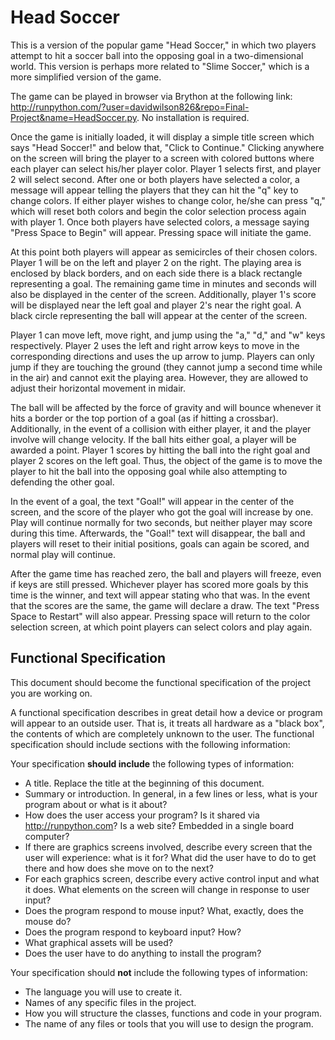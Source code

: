 # Head Soccer

This is a version of the popular game "Head Soccer," in which two players attempt to hit a soccer ball into the opposing goal in a two-dimensional world.  This version is perhaps more related to "Slime Soccer," which is a more simplified version of the game.

The game can be played in browser via Brython at the following link: http://runpython.com/?user=davidwilson826&repo=Final-Project&name=HeadSoccer.py.  No installation is required.

Once the game is initially loaded, it will display a simple title screen which says "Head Soccer!" and below that, "Click to Continue."  Clicking anywhere on the screen will bring the player to a screen with colored buttons where each player can select his/her player color.  Player 1 selects first, and player 2 will select second.  After one or both players have selected a color, a message will appear telling the players that they can hit the "q" key to change colors.  If either player wishes to change color, he/she can press "q," which will reset both colors and begin the color selection process again with player 1.  Once both players have selected colors, a message saying "Press Space to Begin" will appear.  Pressing space will initiate the game.

At this point both players will appear as semicircles of their chosen colors.  Player 1 will be on the left and player 2 on the right.  The playing area is enclosed by black borders, and on each side there is a black rectangle representing a goal.  The remaining game time in minutes and seconds will also be displayed in the center of the screen.  Additionally, player 1's score will be displayed near the left goal and player 2's near the right goal.  A black circle representing the ball will appear at the center of the screen.

Player 1 can move left, move right, and jump using the "a," "d," and "w" keys respectively.  Player 2 uses the left and right arrow keys to move in the corresponding directions and uses the up arrow to jump.  Players can only jump if they are touching the ground (they cannot jump a second time while in the air) and cannot exit the playing area.  However, they are allowed to adjust their horizontal movement in midair.

The ball will be affected by the force of gravity and will bounce whenever it hits a border or the top portion of a goal (as if hitting a crossbar).  Additionally, in the event of a collision with either player, it and the player involve will change velocity.  If the ball hits either goal, a player will be awarded a point.  Player 1 scores by hitting the ball into the right goal and player 2 scores on the left goal.  Thus, the object of the game is to move the player to hit the ball into the opposing goal while also attempting to defending the other goal.

In the event of a goal, the text "Goal!" will appear in the center of the screen, and the score of the player who got the goal will increase by one.  Play will continue normally for two seconds, but neither player may score during this time.  Afterwards, the "Goal!" text will disappear, the ball and players will reset to their initial positions, goals can again be scored, and normal play will continue.

After the game time has reached zero, the ball and players will freeze, even if keys are still pressed.  Whichever player has scored more goals by this time is the winner, and text will appear stating who that was.  In the event that the scores are the same, the game will declare a draw.  The text "Press Space to Restart" will also appear.  Pressing space will return to the color selection screen, at which point players can select colors and play again.

## Functional Specification

This document should become the functional specification of the project you are working on.

A functional specification describes in great detail how a device or program will appear to an
outside user. That is, it treats all hardware as a "black box", the contents of which are completely
unknown to the user. The functional specification should include sections with the following information:

Your specification **should include** the following types of information:

* A title. Replace the title at the beginning of this document.
* Summary or introduction. In general, in a few lines or less, what is your program about or what is it about?
* How does the user access your program? Is it shared via http://runpython.com? Is a web site? Embedded in 
  a single board computer? 
* If there are graphics screens involved, describe every screen that the user will experience: what is it for? 
  What did the user have to do to get there and how does she move on to the next?
* For each graphics screen, describe every active control input and what it does. What elements on the screen will
  change in response to user input?
* Does the program respond to mouse input? What, exactly, does the mouse do?
* Does the program respond to keyboard input? How?
* What graphical assets will be used?
* Does the user have to do anything to install the program?

Your specification should **not** include the following types of information:

* The language you will use to create it.
* Names of any specific files in the project.
* How you will structure the classes, functions and code in your program.
* The name of any files or tools that you will use to design the program.
